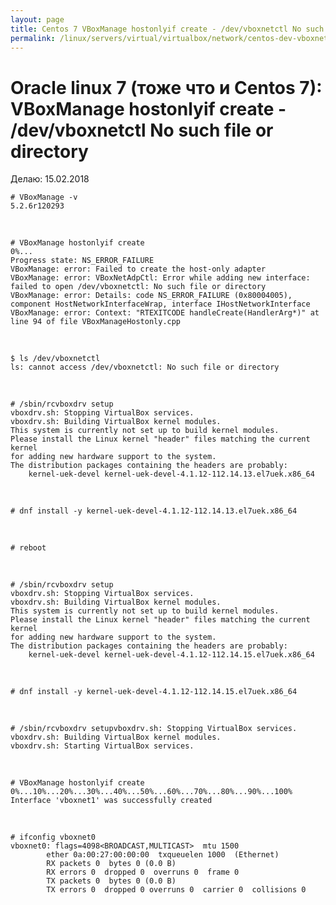 ```yaml
---
layout: page
title: Centos 7 VBoxManage hostonlyif create - /dev/vboxnetctl No such file or directory
permalink: /linux/servers/virtual/virtualbox/network/centos-dev-vboxnetctl-no-such-file-or-directory/
---
```


# Oracle linux 7 (тоже что и Centos 7): VBoxManage hostonlyif create - /dev/vboxnetctl No such file or directory


Делаю: 15.02.2018


    # VBoxManage -v
    5.2.6r120293

<br/>

    # VBoxManage hostonlyif create
    0%...
    Progress state: NS_ERROR_FAILURE
    VBoxManage: error: Failed to create the host-only adapter
    VBoxManage: error: VBoxNetAdpCtl: Error while adding new interface: failed to open /dev/vboxnetctl: No such file or directory
    VBoxManage: error: Details: code NS_ERROR_FAILURE (0x80004005), component HostNetworkInterfaceWrap, interface IHostNetworkInterface
    VBoxManage: error: Context: "RTEXITCODE handleCreate(HandlerArg*)" at line 94 of file VBoxManageHostonly.cpp

<br/>

    $ ls /dev/vboxnetctl
    ls: cannot access /dev/vboxnetctl: No such file or directory


<br/>

    # /sbin/rcvboxdrv setup
    vboxdrv.sh: Stopping VirtualBox services.
    vboxdrv.sh: Building VirtualBox kernel modules.
    This system is currently not set up to build kernel modules.
    Please install the Linux kernel "header" files matching the current kernel
    for adding new hardware support to the system.
    The distribution packages containing the headers are probably:
        kernel-uek-devel kernel-uek-devel-4.1.12-112.14.13.el7uek.x86_64


<br/>

    # dnf install -y kernel-uek-devel-4.1.12-112.14.13.el7uek.x86_64

<br/>

    # reboot

<br/>

    # /sbin/rcvboxdrv setup
    vboxdrv.sh: Stopping VirtualBox services.
    vboxdrv.sh: Building VirtualBox kernel modules.
    This system is currently not set up to build kernel modules.
    Please install the Linux kernel "header" files matching the current kernel
    for adding new hardware support to the system.
    The distribution packages containing the headers are probably:
        kernel-uek-devel kernel-uek-devel-4.1.12-112.14.15.el7uek.x86_64

<br/>

    # dnf install -y kernel-uek-devel-4.1.12-112.14.15.el7uek.x86_64

<br/>

    # /sbin/rcvboxdrv setupvboxdrv.sh: Stopping VirtualBox services.
    vboxdrv.sh: Building VirtualBox kernel modules.
    vboxdrv.sh: Starting VirtualBox services.

<br/>

    # VBoxManage hostonlyif create
    0%...10%...20%...30%...40%...50%...60%...70%...80%...90%...100%
    Interface 'vboxnet1' was successfully created

<br/>

    # ifconfig vboxnet0
    vboxnet0: flags=4098<BROADCAST,MULTICAST>  mtu 1500
            ether 0a:00:27:00:00:00  txqueuelen 1000  (Ethernet)
            RX packets 0  bytes 0 (0.0 B)
            RX errors 0  dropped 0  overruns 0  frame 0
            TX packets 0  bytes 0 (0.0 B)
            TX errors 0  dropped 0 overruns 0  carrier 0  collisions 0
